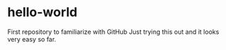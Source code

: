 # hello-world
First repository to familiarize with GitHub
Just trying this out and it looks very easy so far. 
